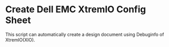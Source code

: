 # Create  Dell EMC XtremIO Config Sheet
 
This script can automatically create a design document using Debuginfo of XtremIO(XIO).
